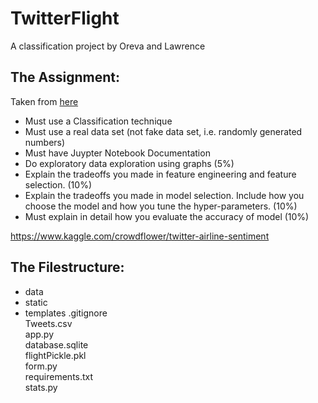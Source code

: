 # TwitterFlight
A classification project by Oreva and Lawrence

## The Assignment:
Taken from [here](https://mycourses.unh.edu/courses/48074/assignments/306480)
- Must use a Classification technique 
- Must use a real data set (not fake data set, i.e. randomly generated numbers) 
- Must have Juypter Notebook Documentation
- Do exploratory data exploration using graphs  (5%)
- Explain the tradeoffs you made in feature engineering and feature selection. (10%)
- Explain the tradeoffs you made in model selection. Include how you choose the model and how you tune the hyper-parameters.  (10%)
- Must explain in detail how you evaluate the accuracy of model (10%)


https://www.kaggle.com/crowdflower/twitter-airline-sentiment

## The Filestructure:
- data
- static
- templates
.gitignore  
Tweets.csv  
app.py  
database.sqlite  
flightPickle.pkl  
form.py  
requirements.txt  
stats.py  

